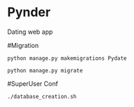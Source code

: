 # Pynder
Dating web app


#Migration

``python manage.py makemigrations Pydate``

``python manage.py migrate``

#SuperUser Conf

``./database_creation.sh``



